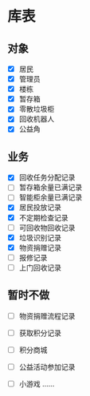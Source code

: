# 库表
## 对象
- [x] 居民
- [x] 管理员
- [x] 楼栋
- [x] 暂存箱
- [x] 零散垃圾柜
- [x] 回收机器人
- [x] 公益角
## 业务
- [x] 回收任务分配记录
- [ ] 暂存箱余量已满记录
- [ ] 智能柜余量已满记录
- [x] 居民投放记录
- [x] 不定期检查记录
- [ ] 可回收物回收记录
- [x] 垃圾识别记录
- [x] 物资捐赠记录
- [ ] 报修记录
- [ ] 上门回收记录
## 暂时不做
- [ ] 物资捐赠流程记录
- [ ] 获取积分记录
- [ ] 积分商城
- [ ] 公益活动参加记录
- [ ] 小游戏
......


